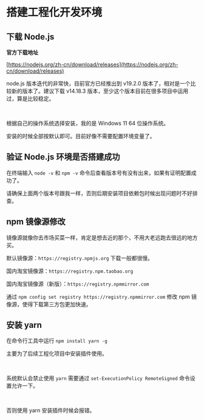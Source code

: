 <script setup>
import Image1 from "./env/_image1.png"
import Image2 from "./env/_image2.png"
import Image3 from "./env/_image3.png"
import Image4 from "./env/_image4.png"
import Image5 from "./env/_image5.png"
import Image6 from "./env/_image6.png"
import { loginRead } from '@/utils/login-read'

loginRead('w10002')
</script>

# <AppCode code="82" /> 搭建工程化开发环境

<ClientOnly><AppRead code="w10002" /></ClientOnly>

## 下载 Node.js

**官方下载地址**

[https://nodejs.org/zh-cn/download/releases](https://nodejs.org/zh-cn/download/releases)

node.js 版本迭代的非常快，目前官方已经推出到 v19.2.0 版本了，相对是一个比较新的版本了。建议下载 v14.18.3 版本，至少这个版本目前在很多项目中运用过，算是比较稳定。

<AppImage :src="Image1" />

<br />

根据自己的操作系统选择安装，我的是 Windows 11 64 位操作系统。

<AppImage :src="Image2" />

安装的时候全部按默认即可。目前好像不需要配置环境变量了。

## 验证 Node.js 环境是否搭建成功

在终端输入 `node -v` 和 `npm -v` 命令后查看版本号有没有出来，如果有证明配置成功了。

<AppImage :src="Image3" />

请确保上面两个版本号跟我一样，否则后期安装项目依赖包时候出现问题时不好排查。

## npm 镜像源修改

镜像源就像你去市场买菜一样，肯定是想去近的那个，不用大老远跑去很远的地方买。

默认镜像源：`https://registry.npmjs.org` 下载一般都很慢。

国内淘宝镜像源：`https://registry.npm.taobao.org`

国内淘宝镜像源（新版）：`https://registry.npmmirror.com`

通过 `npm config set registry https://registry.npmmirror.com` 修改 npm 镜像源，使得下载第三方包更加快速。

## 安装 yarn

在命令行工具中运行 `npm install yarn -g`

主要为了后续工程化项目中安装插件使用。

<AppImage :src="Image4" />

<br />

系统默认会禁止使用 `yarn` 需要通过 `set-ExecutionPolicy RemoteSigned` 命令设置允许一下。

<AppImage :src="Image6" />

<br />

否则使用 yarn 安装插件时候会报错。

<AppImage :src="Image5" />

<AppComment />